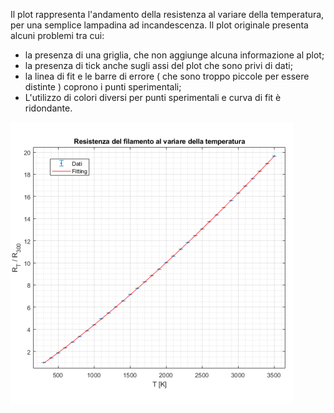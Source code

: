 Il plot rappresenta l'andamento della resistenza al variare della temperatura, per una semplice lampadina ad incandescenza. 
Il plot originale presenta alcuni problemi tra cui: 
* la presenza di una griglia, che non aggiunge alcuna informazione al plot; 
* la presenza di tick anche sugli assi del plot che sono privi di dati; 
* la linea di fit e le barre di errore ( che sono troppo piccole per essere distinte ) coprono i punti sperimentali; 
* L'utilizzo di colori diversi per punti sperimentali e curva di fit è ridondante. 

![alt text](https://github.com/DanieleScal99/MLPNS_DScalabrini/blob/main/vis/Plot_originale.png)
